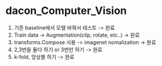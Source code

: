 # dacon_Computer_Vision

1. 기존 baseline에서 모델 바꿔서 테스트 -> 완료
2. Train data -> Augmentation(clip, rotate, etc..) -> 완료
3. transforms.Compose 사용 -> imagenet nomalization -> 완료
4. 2,3번을 둘다 하기 or 3번만 하기 -> 완료
5. k-fold, 앙상블 하기 -> 완료

